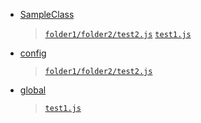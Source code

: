 - [SampleClass](context/SampleClass.md)

  > [`folder1/folder2/test2.js`](file/folder1/folder2/test2.md) [`test1.js`](file/test1.md)

- [config](context/config.md)

  > [`folder1/folder2/test2.js`](file/folder1/folder2/test2.md)

- [global](context/global.md)

  > [`test1.js`](file/test1.md)

